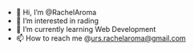 - 👋 Hi, I’m @RachelAroma
- 👀 I’m interested in rading
- 🌱 I’m currently learning Web Development
- 📫 How to reach me @urs.rachelaroma@gmail.com


